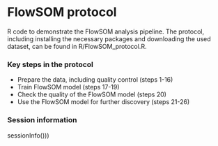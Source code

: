 # FlowSOM protocol
R code to demonstrate the FlowSOM analysis pipeline. The protocol, including
installing the necessary packages and downloading the used dataset, can be found
in R/FlowSOM_protocol.R.
 
### Key steps in the protocol
* Prepare the data, including quality control (steps 1-16)
* Train FlowSOM model (steps 17-19)
* Check the quality of the FlowSOM model (steps 20)
* Use the FlowSOM model for further discovery (steps 21-26)
 
### Session information
sessionInfo()))


